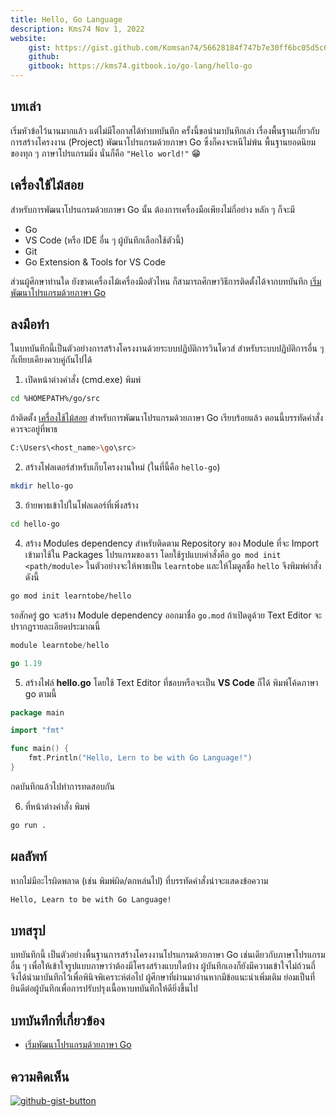 ```yaml
---
title: Hello, Go Language
description: Kms74 Nov 1, 2022
website:
    gist: https://gist.github.com/Komsan74/56628184f747b7e30ff6bc05d5c6f056
    github: 
    gitbook: https://kms74.gitbook.io/go-lang/hello-go
---
```


## บทเล่า<a name="info"></a>

เริ่มหัวข้อไว้นานมากแล้ว แต่ไม่มีโอกาสได้ทำบทบันทึก ครั้งนี้ขอนำมาบันทึกเล่า เรื่องพื้นฐานเกี่ยวกับการสร้างโครงงาน (Project) พัฒนาโปรแกรมด้วยภาษา Go ซึ่งก็คงจะหนีไม่พ้น พื้นฐานยอดนิยมของทุก ๆ ภาษาโปรแกรมมิ่ง นั่นก็คือ `"Hello world!"` :grin:

## เครื่องใช้ไม้สอย<a name="tools"></a>

สำหรับการพัฒนาโปรแกรมด้วยภาษา Go นั้น ต้องการเครื่องมือเพียงไม่กี่อย่าง หลัก ๆ ก็จะมี

* Go
* VS Code (หรือ IDE อื่น ๆ ผู้บันทึกเลือกใช้ตัวนี้)
* Git
* Go Extension & Tools for VS Code

ส่วนผู้ศึกษาท่านใด ยังขาดเครื่องไม้เครื่องมือตัวไหน ก็สามารถศึกษาวิธีการติดตั้งได้จากบทบันทึก [เริ่มพัฒนาโปรแกรมด้วยภาษา Go](getting-started.md)

## ลงมือทำ<a name="coding"></a>

ในบทบันทึกนี้เป็นตัวอย่างการสร้างโครงงานด้วยระบบปฏิบัติการวินโดวส์ สำหรับระบบปฏิบัติการอื่น ๆ ก็เทียบเคียงควบคู่กันไปได้

1. เปิดหน้าต่างคำสั่ง (cmd.exe) พิมพ์
```sh
cd %HOMEPATH%/go/src
```
ถ้าติดตั้ง [เครื่องใช้ไม้สอย](#tools) สำหรับการพัฒนาโปรแกรมด้วยภาษา Go เรียบร้อยแล้ว ตอนนี้บรรทัดคำสั่งควรจะอยู่ที่พาธ
```sh
C:\Users\<host_name>\go\src>
```
2. สร้างโฟลเดอร์สำหรับเก็บโครงงานใหม่ (ในที่นี้คือ `hello-go`)

```sh
mkdir hello-go
```

3. ย้ายพาธเข้าไปในโฟลเดอร์ที่เพิ่งสร้าง

```sh
cd hello-go
```

4. สร้าง Modules dependency สำหรับติดตาม Repository ของ Module ที่จะ Import เข้ามาใช้ใน Packages โปรแกรมของเรา โดยใช้รูปแบบคำสั่งคือ `go mod init <path/module>` ในตัวอย่างจะให้พาธเป็น `learntobe` และให้โมดูลชื่อ `hello`
จึงพิมพ์คำสั่งดังนี้

```sh
go mod init learntobe/hello
```

รอสักครู่ go จะสร้าง Module dependency ออกมาชื่อ `go.mod` ถ้าเปิดดูด้วย Text Editor จะปรากฏรายละเอียดประมาณนี้

```go
module learntobe/hello

go 1.19
```

5. สร้างไฟล์ **hello.go** โดยใช้ Text Editor ที่ชอบหรือจะเป็น **VS Code** ก็ได้ พิมพ์โค้ดภาษา go ตามนี้

```go
package main

import "fmt"

func main() {
    fmt.Println("Hello, Lern to be with Go Language!")
}
```

กดบันทึกแล้วไปทำการทดสอบกัน

6. ที่หน้าต่างคำสั่ง พิมพ์

```sh
go run .
```

## ผลลัพท์<a name="result"></a>

หากไม่มีอะไรผิดพลาด (เช่น พิมพ์ผิด/ตกหล่นไป) ที่บรรทัดคำสั่งน่าจะแสดงข้อความ

```sh
Hello, Learn to be with Go Language!
```

## บทสรุป<a name="conclusion"></a>

บทบันทึกนี้ เป็นตัวอย่างพื้นฐานการสร้างโครงงานโปรแกรมด้วยภาษา Go เช่นเดียวกับภาษาโปรแกรมอื่น ๆ เพื่อให้เข้าใจรูปแบบภาษาว่าต้องมีโครงสร้างแบบใดบ้าง ผู้บันทึกเองก็ยังมีความเข้าใจไม่ถ้วนถี่ จึงได้นำมาบันทึกไว้เพื่อพินิจพิเคราะห์ต่อไป ผู้ศึกษาที่ผ่านมาอ่านหากมีข้อแนะนำเพิ่มเติม ย่อมเป็นที่ยินดีต่อผู้บันทึกเพื่อการปรับปรุงเนื้อหาบทบันทึกให้ดียิ่งขึ้นไป

## บทบันทึกที่เกี่ยวข้อง
* [เริ่มพัฒนาโปรแกรมด้วยภาษา Go](getting-started.md)

## ความคิดเห็น

[![github-gist-button](https://user-images.githubusercontent.com/52767363/191145099-9f4a51a2-35cc-495f-82e1-284d769a9052.png)][comment]

[comment]: https://gist.github.com/Komsan74/56628184f747b7e30ff6bc05d5c6f056